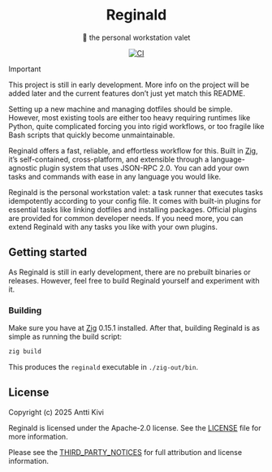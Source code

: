 <h1 align="center">Reginald</h1>

<div align="center">

👔 the personal workstation valet

[![CI](https://github.com/anttikivi/reginald/actions/workflows/ci.yml/badge.svg)](https://github.com/anttikivi/reginald/actions/workflows/ci.yml)

</div>

<!-- prettier-ignore-start -->
> [!IMPORTANT]
> This project is still in early development. More info on the project will be
> added later and the current features don’t just yet match this README.
<!-- prettier-ignore-end -->

Setting up a new machine and managing dotfiles should be simple. However, most
existing tools are either too heavy requiring runtimes like Python, quite
complicated forcing you into rigid workflows, or too fragile like Bash scripts
that quickly become unmaintainable.

Reginald offers a fast, reliable, and effortless workflow for this. Built in
[Zig](https://ziglang.org/), it’s self-contained, cross-platform, and extensible
through a language-agnostic plugin system that uses JSON-RPC 2.0. You can add
your own tasks and commands with ease in any language you would like.

Reginald is the personal workstation valet: a task runner that executes tasks
idempotently according to your config file. It comes with built-in plugins for
essential tasks like linking dotfiles and installing packages. Official plugins
are provided for common developer needs. If you need more, you can extend
Reginald with any tasks you like with your own plugins.

## Getting started

As Reginald is still in early development, there are no prebuilt binaries or
releases. However, feel free to build Reginald yourself and experiment with it.

### Building

Make sure you have at [Zig](https://ziglang.org/) 0.15.1 installed. After that,
building Reginald is as simple as running the build script:

```sh
zig build
```

This produces the `reginald` executable in `./zig-out/bin`.

## License

Copyright (c) 2025 Antti Kivi

Reginald is licensed under the Apache-2.0 license. See the [LICENSE](LICENSE)
file for more information.

Please see the [THIRD_PARTY_NOTICES](THIRD_PARTY_NOTICES) for full attribution
and license information.
